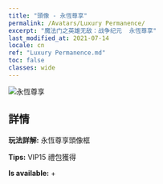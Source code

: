 ```yaml
---
title: "頭像 - 永恆尊享"
permalink: /Avatars/Luxury Permanence/
excerpt: "魔法门之英雄无敌：战争纪元  永恆尊享"
last_modified_at: 2021-07-14
locale: cn
ref: "Luxury Permanence.md"
toc: false
classes: wide
---
```

 ![永恆尊享](/images/a/avatarFrame_80.png)

## 詳情

 **玩法詳解:** 永恆尊享頭像框 

 **Tips:** VIP15 禮包獲得 

 **Is available:**  + 


